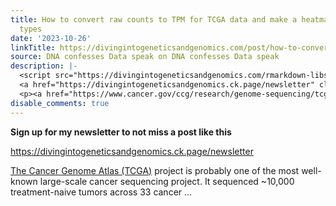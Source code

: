 ```yaml
---
title: How to convert raw counts to TPM for TCGA data and make a heatmap across cancer
  types
date: '2023-10-26'
linkTitle: https://divingintogeneticsandgenomics.com/post/how-to-convert-raw-counts-to-tpm-for-tcga-data-and-make-a-heatmap-across-cancer-types/
source: DNA confesses Data speak on DNA confesses Data speak
description: |-
  <script src="https://divingintogeneticsandgenomics.com/rmarkdown-libs/header-attrs/header-attrs.js"></script> <p><strong>Sign up for my newsletter to not miss a post like this</strong>
  <a href="https://divingintogeneticsandgenomics.ck.page/newsletter" class="uri">https://divingintogeneticsandgenomics.ck.page/newsletter</a></p>
  <p><a href="https://www.cancer.gov/ccg/research/genome-sequencing/tcga/using-tcga-data/types">The Cancer Genome Atlas (TCGA)</a> project is probably one of the most well-known large-scale cancer sequencing project. It sequenced ~10,000 treatment-naive tumors across 33 cancer ...
disable_comments: true
---
```

<script src="https://divingintogeneticsandgenomics.com/rmarkdown-libs/header-attrs/header-attrs.js"></script> <p><strong>Sign up for my newsletter to not miss a post like this</strong>
<a href="https://divingintogeneticsandgenomics.ck.page/newsletter" class="uri">https://divingintogeneticsandgenomics.ck.page/newsletter</a></p>
<p><a href="https://www.cancer.gov/ccg/research/genome-sequencing/tcga/using-tcga-data/types">The Cancer Genome Atlas (TCGA)</a> project is probably one of the most well-known large-scale cancer sequencing project. It sequenced ~10,000 treatment-naive tumors across 33 cancer ...